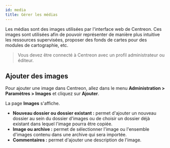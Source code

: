 ```yaml
---
id: media
title: Gérer les médias
---
```


Les médias sont des images utilisées par l'interface web de Centreon. Ces images
sont utilisées afin de pouvoir représenter de manière plus intuitive les
ressources supervisées, proposer des fonds de cartes pour des modules de
cartographie, etc.

> Vous devez être connecté à Centreon avec un profil administrateur ou éditeur.

## Ajouter des images

Pour ajouter une image dans Centreon, allez dans le menu **Administration > Paramètres > Images** et cliquez sur **Ajouter**.

La page **Images** s'affiche.

- **Nouveau dossier ou dossier existant :** permet d'ajouter un nouveau dossier au sein du dossier d'images ou de choisir un dossier déjà existant dans lequel l'image pourra être copiée.
- **Image ou archive :** permet de sélectionner l'image ou l'ensemble d'images contenu dans une archive qui sera importée.
- **Commentaires :** permet d'ajouter une description de l'image.
